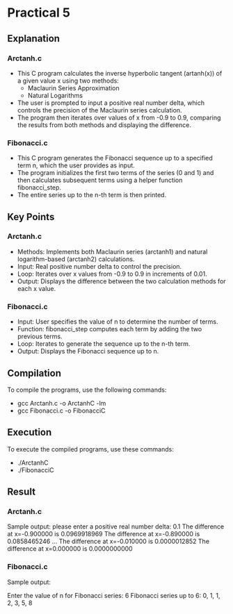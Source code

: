 # Practical 5

## Explanation

### Arctanh.c
- This C program calculates the inverse hyperbolic tangent (artanh(x)) of a given value x using two methods:
  - Maclaurin Series Approximation
  - Natural Logarithms
- The user is prompted to input a positive real number delta, which controls the precision of the Maclaurin series calculation.
- The program then iterates over values of x from -0.9 to 0.9, comparing the results from both methods and displaying the difference.

### Fibonacci.c
- This C program generates the Fibonacci sequence up to a specified term n, which the user provides as input.
- The program initializes the first two terms of the series (0 and 1) and then calculates subsequent terms using a helper function fibonacci_step.
- The entire series up to the n-th term is then printed.

## Key Points

### Arctanh.c
- Methods: Implements both Maclaurin series (arctanh1) and natural logarithm-based (arctanh2) calculations.
- Input: Real positive number delta to control the precision.
- Loop: Iterates over x values from -0.9 to 0.9 in increments of 0.01.
- Output: Displays the difference between the two calculation methods for each x value.

### Fibonacci.c
- Input: User specifies the value of n to determine the number of terms.
- Function: fibonacci_step computes each term by adding the two previous terms.
- Loop: Iterates to generate the sequence up to the n-th term.
- Output: Displays the Fibonacci sequence up to n.

## Compilation

To compile the programs, use the following commands:
- gcc Arctanh.c -o ArctanhC -lm
- gcc Fibonacci.c -o FibonacciC

## Execution

To execute the compiled programs, use these commands:
- ./ArctanhC
- ./FibonacciC

## Result 

### Arctanh.c

Sample output:
please enter a positive real number delta:
0.1
The difference at x=-0.900000 is 0.0969918969
The difference at x=-0.890000 is 0.0858465246
...
The difference at x=-0.010000 is 0.0000012852
The difference at x=0.000000 is 0.0000000000


### Fibonacci.c

Sample output:


Enter the value of n for Fibonacci series: 6
Fibonacci series up to 6:
0, 1, 1, 2, 3, 5, 8



